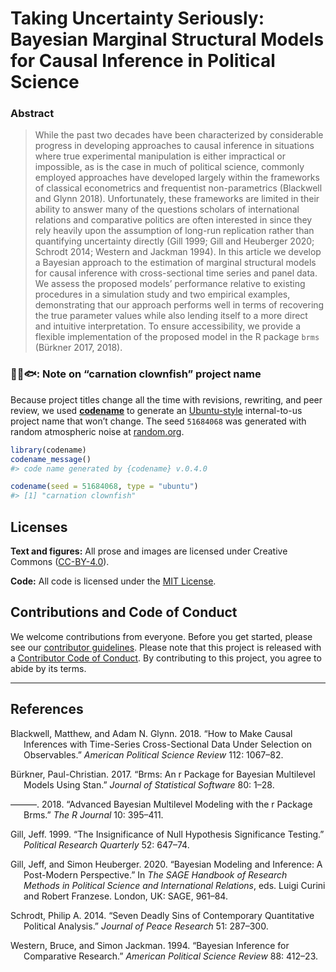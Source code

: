 
<!-- README.md is generated from README.Rmd. Please edit that file -->

# Taking Uncertainty Seriously: Bayesian Marginal Structural Models for Causal Inference in Political Science

<!-- badges: start -->
<!-- badges: end -->

### Abstract

> While the past two decades have been characterized by considerable
> progress in developing approaches to causal inference in situations
> where true experimental manipulation is either impractical or
> impossible, as is the case in much of political science, commonly
> employed approaches have developed largely within the frameworks of
> classical econometrics and frequentist non-parametrics (Blackwell and
> Glynn 2018). Unfortunately, these frameworks are limited in their
> ability to answer many of the questions scholars of international
> relations and comparative politics are often interested in since they
> rely heavily upon the assumption of long-run replication rather than
> quantifying uncertainty directly (Gill 1999; Gill and Heuberger 2020;
> Schrodt 2014; Western and Jackman 1994). In this article we develop a
> Bayesian approach to the estimation of marginal structural models for
> causal inference with cross-sectional time series and panel data. We
> assess the proposed models’ performance relative to existing
> procedures in a simulation study and two empirical examples,
> demonstrating that our approach performs well in terms of recovering
> the true parameter values while also lending itself to a more direct
> and intuitive interpretation. To ensure accessibility, we provide a
> flexible implementation of the proposed model in the R package `brms`
> (Bürkner 2017, 2018).

### 🌸🤡🐟: Note on “carnation clownfish” project name

Because project titles change all the time with revisions, rewriting,
and peer review, we used [**codename**](http://svmiller.com/codename/)
to generate an
[Ubuntu-style](https://wiki.ubuntu.com/DevelopmentCodeNames)
internal-to-us project name that won’t change. The seed `51684068` was
generated with random atmospheric noise at
[random.org](https://www.random.org/).

``` r
library(codename)
codename_message()
#> code name generated by {codename} v.0.4.0

codename(seed = 51684068, type = "ubuntu")
#> [1] "carnation clownfish"
```

## Licenses

**Text and figures:** All prose and images are licensed under Creative
Commons ([CC-BY-4.0](http://creativecommons.org/licenses/by/4.0/)).

**Code:** All code is licensed under the [MIT License](LICENSE.md).

## Contributions and Code of Conduct

We welcome contributions from everyone. Before you get started, please
see our [contributor guidelines](CONTRIBUTING.md). Please note that this
project is released with a [Contributor Code of
Conduct](https://contributor-covenant.org/version/2/0/CODE_OF_CONDUCT.html).
By contributing to this project, you agree to abide by its terms.

------------------------------------------------------------------------

## References

<div id="refs" class="references csl-bib-body hanging-indent">

<div id="ref-Blackwell2018" class="csl-entry">

Blackwell, Matthew, and Adam N. Glynn. 2018. “How to Make Causal
Inferences with Time-Series Cross-Sectional Data Under Selection on
Observables.” *American Political Science Review* 112: 1067–82.

</div>

<div id="ref-Buerkner2017" class="csl-entry">

Bürkner, Paul-Christian. 2017. “Brms: An r Package for Bayesian
Multilevel Models Using Stan.” *Journal of Statistical Software* 80:
1–28.

</div>

<div id="ref-Buerkner2018" class="csl-entry">

———. 2018. “Advanced Bayesian Multilevel Modeling with the r Package
Brms.” *The R Journal* 10: 395–411.

</div>

<div id="ref-Gill1999" class="csl-entry">

Gill, Jeff. 1999. “The Insignificance of Null Hypothesis Significance
Testing.” *Political Research Quarterly* 52: 647–74.

</div>

<div id="ref-Gill2020" class="csl-entry">

Gill, Jeff, and Simon Heuberger. 2020. “Bayesian Modeling and Inference:
A Post-Modern Perspective.” In *The SAGE Handbook of Research Methods in
Political Science and International Relations*, eds. Luigi Curini and
Robert Franzese. London, UK: SAGE, 961–84.

</div>

<div id="ref-Schrodt2014" class="csl-entry">

Schrodt, Philip A. 2014. “Seven Deadly Sins of Contemporary Quantitative
Political Analysis.” *Journal of Peace Research* 51: 287–300.

</div>

<div id="ref-Western1994" class="csl-entry">

Western, Bruce, and Simon Jackman. 1994. “Bayesian Inference for
Comparative Research.” *American Political Science Review* 88: 412–23.

</div>

</div>
